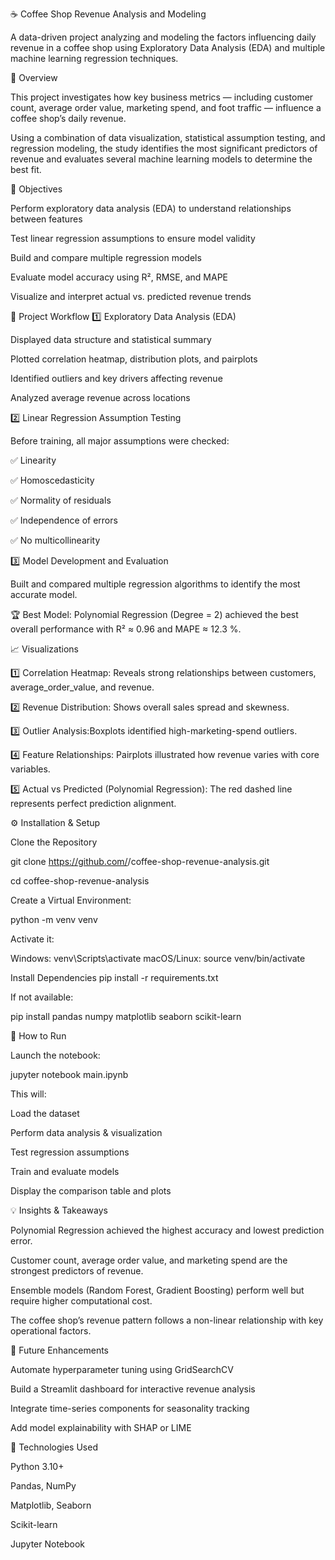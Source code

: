 ☕ Coffee Shop Revenue Analysis and Modeling

A data-driven project analyzing and modeling the factors influencing daily revenue in a coffee shop using Exploratory Data Analysis (EDA) and multiple machine learning regression techniques.

📘 Overview

This project investigates how key business metrics — including customer count, average order value, marketing spend, and foot traffic — influence a coffee shop’s daily revenue.

Using a combination of data visualization, statistical assumption testing, and regression modeling, the study identifies the most significant predictors of revenue and evaluates several machine learning models to determine the best fit.

🎯 Objectives

Perform exploratory data analysis (EDA) to understand relationships between features

Test linear regression assumptions to ensure model validity

Build and compare multiple regression models

Evaluate model accuracy using R², RMSE, and MAPE

Visualize and interpret actual vs. predicted revenue trends

🧩 Project Workflow
1️⃣ Exploratory Data Analysis (EDA)

Displayed data structure and statistical summary

Plotted correlation heatmap, distribution plots, and pairplots

Identified outliers and key drivers affecting revenue

Analyzed average revenue across locations

2️⃣ Linear Regression Assumption Testing

Before training, all major assumptions were checked:

✅ Linearity

✅ Homoscedasticity

✅ Normality of residuals

✅ Independence of errors

✅ No multicollinearity


3️⃣ Model Development and Evaluation

Built and compared multiple regression algorithms to identify the most accurate model.

🏆 Best Model:
Polynomial Regression (Degree = 2) achieved the best overall performance with R² ≈ 0.96 and MAPE ≈ 12.3 %.

📈 Visualizations

1️⃣ Correlation Heatmap: Reveals strong relationships between customers, average_order_value, and revenue.

2️⃣ Revenue Distribution: Shows overall sales spread and skewness.

3️⃣ Outlier Analysis:Boxplots identified high-marketing-spend outliers.

4️⃣ Feature Relationships: Pairplots illustrated how revenue varies with core variables.

5️⃣ Actual vs Predicted (Polynomial Regression): The red dashed line represents perfect prediction alignment.

⚙️ Installation & Setup

Clone the Repository

git clone https://github.com/<your-username>/coffee-shop-revenue-analysis.git

cd coffee-shop-revenue-analysis

Create a Virtual Environment:

python -m venv venv


Activate it:

Windows: venv\Scripts\activate
macOS/Linux: source venv/bin/activate

Install Dependencies
pip install -r requirements.txt

If not available:

pip install pandas numpy matplotlib seaborn scikit-learn

🚀 How to Run

Launch the notebook:

jupyter notebook main.ipynb


This will:

Load the dataset

Perform data analysis & visualization

Test regression assumptions

Train and evaluate models

Display the comparison table and plots

💡 Insights & Takeaways

Polynomial Regression achieved the highest accuracy and lowest prediction error.

Customer count, average order value, and marketing spend are the strongest predictors of revenue.

Ensemble models (Random Forest, Gradient Boosting) perform well but require higher computational cost.

The coffee shop’s revenue pattern follows a non-linear relationship with key operational factors.

🔮 Future Enhancements

Automate hyperparameter tuning using GridSearchCV

Build a Streamlit dashboard for interactive revenue analysis

Integrate time-series components for seasonality tracking

Add model explainability with SHAP or LIME

🧰 Technologies Used

Python 3.10+

Pandas, NumPy

Matplotlib, Seaborn

Scikit-learn

Jupyter Notebook
